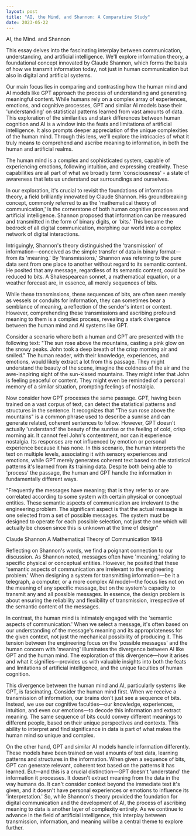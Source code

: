 ```yaml
---
layout: post
title: "AI, the Mind, and Shannon: A Comparative Study"
date: 2023-05-22
---
```


AI, the Mind. and Shannon

This essay delves into the fascinating interplay between communication, understanding, and artificial intelligence. We'll explore information theory, a foundational concept innovated by Claude Shannon, which forms the basis of how we transmit information today, not just in human communication but also in digital and artificial systems.

Our main focus lies in comparing and contrasting how the human mind and AI models like GPT approach the process of understanding and generating meaningful content. While humans rely on a complex array of experiences, emotions, and cognitive processes, GPT and similar AI models base their 'understanding' on statistical patterns learned from vast amounts of data.
This exploration of the similarities and stark differences between human cognition and AI is a window into the feats and limitations of artificial intelligence. It also prompts deeper appreciation of the unique complexities of the human mind. Through this lens, we'll explore the intricacies of what it truly means to comprehend and ascribe meaning to information, in both the human and artificial realms.

The human mind is a complex and sophisticated system, capable of experiencing emotions, following intuition, and expressing creativity. These capabilities are all part of what we broadly term 'consciousness' - a state of awareness that lets us understand our surroundings and ourselves.

In our exploration, it's crucial to revisit the foundations of information theory, a field brilliantly innovated by Claude Shannon. His groundbreaking concept, commonly referred to as the 'mathematical theory of communication,' is the cornerstone of both human cognitive processes and artificial intelligence. Shannon proposed that information can be measured and transmitted in the form of binary digits, or 'bits.' This became the bedrock of all digital communication, morphing our world into a complex network of digital interactions.

Intriguingly, Shannon's theory distinguished the 'transmission' of information—conceived as the simple transfer of data in binary format—from its 'meaning.' By 'transmissions,' Shannon was referring to the pure data sent from one place to another without regard to its semantic content. He posited that any message, regardless of its semantic content, could be reduced to bits. A Shakespearean sonnet, a mathematical equation, or a weather forecast are, in essence, all merely sequences of bits.

While these transmissions, these sequences of bits, are often seen merely as vessels or conduits for information, they can sometimes bear a semblance of meaning, a reflection of the sender's intent or context. However, comprehending these transmissions and ascribing profound meaning to them is a complex process, revealing a stark divergence between the human mind and AI systems like GPT.

Consider a scenario where both a human and GPT are presented with the following text: "The sun rose above the mountains, casting a pink glow on the snowy peaks. John took a deep breath of the crisp morning air and smiled."
The human reader, with their knowledge, experiences, and emotions, would likely extract a lot from this passage. They might understand the beauty of the scene, imagine the coldness of the air and the awe-inspiring sight of the sun-kissed mountains. They might infer that John is feeling peaceful or content. They might even be reminded of a personal memory of a similar situation, prompting feelings of nostalgia.

Now consider how GPT processes the same passage. GPT, having been trained on a vast corpus of text, can detect the statistical patterns and structures in the sentence. It recognizes that "The sun rose above the mountains" is a common phrase used to describe a sunrise and can generate related, coherent sentences to follow. However, GPT doesn't actually 'understand' the beauty of the sunrise or the feeling of cold, crisp morning air. It cannot feel John's contentment, nor can it experience nostalgia. Its responses are not influenced by emotion or personal experience because it has none.
In this scenario, the human interprets the text on multiple levels, associating it with sensory experiences and emotions, while GPT merely generates coherent text based on the statistical patterns it's learned from its training data. Despite both being able to 'process' the passage, the human and GPT handle the information in fundamentally different ways.

"Frequently the messages have meaning; that is they refer to or are correlated according to some system with certain physical or conceptual entities. These semantic aspects of communication are irrelevant to the engineering problem. The significant aspect is that the actual message is one selected from a set of possible messages. The system must be designed to operate for each possible selection, not just the one which will actually be chosen since this is unknown at the time of design"

Claude Shannon
A Mathematical Theory of Communication 1948

Reflecting on Shannon's words, we find a poignant connection to our discussion. As Shannon noted, messages often have 'meaning,' relating to specific physical or conceptual entities. However, he posited that these 'semantic aspects of communication are irrelevant to the engineering problem.' When designing a system for transmitting information—be it a telegraph, a computer, or a more complex AI model—the focus lies not on the meaning of any specific message, but on the system's capacity to transmit any and all possible messages. In essence, the design problem is about ensuring the reliability and flexibility of transmission, irrespective of the semantic content of the messages.

In contrast, the human mind is intimately engaged with the 'semantic aspects of communication.' When we select a message, it's often based on our understanding of the message's meaning and its appropriateness for the given context, not just the mechanical possibility of producing it.
This tension between the engineering focus on the 'possible messages' and the human concern with 'meaning' illuminates the divergence between AI like GPT and the human mind. The exploration of this divergence—how it arises and what it signifies—provides us with valuable insights into both the feats and limitations of artificial intelligence, and the unique faculties of human cognition.

This divergence between the human mind and AI, particularly systems like GPT, is fascinating. Consider the human mind first. When we receive a transmission of information, our brains don't just see a sequence of bits. Instead, we use our cognitive faculties—our knowledge, experiences, intuition, and even our emotions—to decode this information and extract meaning. The same sequence of bits could convey different meanings to different people, based on their unique perspectives and contexts. This ability to interpret and find significance in data is part of what makes the human mind so unique and complex.

On the other hand, GPT and similar AI models handle information differently. These models have been trained on vast amounts of text data, learning patterns and structures in the information. When given a sequence of bits, GPT can generate relevant, coherent text based on the patterns it has learned. But—and this is a crucial distinction—GPT doesn't 'understand' the information it processes. It doesn't extract meaning from the data in the way humans do. It can't consider context beyond the immediate text it's given, and it doesn't have personal experiences or emotions to influence its 'interpretation.'
So, while Shannon's theory provided the foundation for digital communication and the development of AI, the process of ascribing meaning to data is another layer of complexity entirely. As we continue to advance in the field of artificial intelligence, this interplay between transmission, information, and meaning will be a central theme to explore further.
